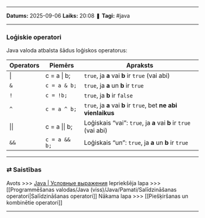 ___

**Datums:** 2025-09-06
**Laiks:** 20:08
❚ **Tagi:** #java 

---
### Loģiskie operatori

Java valoda atbalsta šādus loģiskos operatorus:

| Operators | Piemērs       | Apraksts                                                        |
| --------- | ------------- | --------------------------------------------------------------- |
| \|        | c = a \| b;   | `true`, ja **a** vai **b** ir `true` (vai abi)                  |
| `&`       | `c = a & b;`  | `true`, ja **a** un **b** ir `true`                             |
| `!`       | `c = !b;`     | `true`, ja **b** ir `false`                                     |
| `^`       | `c = a ^ b;`  | `true`, ja **a** vai **b** ir `true`, bet **ne abi vienlaikus** |
| \|\|      | c = a \|\| b; | Loģiskais “vai”: `true`, ja **a** vai **b** ir `true` (vai abi) |
| `&&`      | `c = a && b;` | Loģiskais “un”: `true`, ja **a** un **b** ir `true`             |

---
### ⇄ Saistības

Avots >>> [Java \| Условные выражения](https://metanit.com/java/tutorial/2.14.php)
Iepriekšēja lapa >>> [[Programmēšanas valodas/Java (viss)/Java/Pamati/Salīdzināšanas operatori|Salīdzināšanas operatori]]
Nākama lapa >>> [[Piešķiršanas un kombinētie operatori]]

---